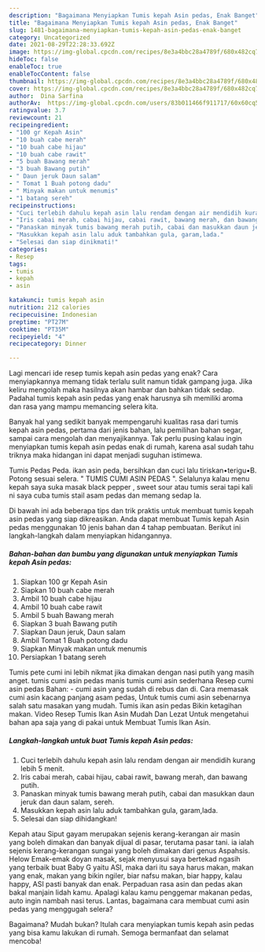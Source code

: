 ```yaml
---
description: "Bagaimana Menyiapkan Tumis kepah Asin pedas, Enak Banget"
title: "Bagaimana Menyiapkan Tumis kepah Asin pedas, Enak Banget"
slug: 1481-bagaimana-menyiapkan-tumis-kepah-asin-pedas-enak-banget
category: Uncategorized
date: 2021-08-29T22:28:33.692Z
image: https://img-global.cpcdn.com/recipes/8e3a4bbc28a4789f/680x482cq70/tumis-kepah-asin-pedas-foto-resep-utama.jpg
hideToc: false
enableToc: true
enableTocContent: false
thumbnail: https://img-global.cpcdn.com/recipes/8e3a4bbc28a4789f/680x482cq70/tumis-kepah-asin-pedas-foto-resep-utama.jpg
cover: https://img-global.cpcdn.com/recipes/8e3a4bbc28a4789f/680x482cq70/tumis-kepah-asin-pedas-foto-resep-utama.jpg
author:  Dina Sarfina
authorAv:  https://img-global.cpcdn.com/users/83b011466f911717/60x60cq50/avatar.jpg
ratingvalue: 3.7
reviewcount: 21
recipeingredient:
- "100 gr Kepah Asin"
- "10 buah cabe merah"
- "10 buah cabe hijau"
- "10 buah cabe rawit"
- "5 buah Bawang merah"
- "3 buah Bawang putih"
- " Daun jeruk Daun salam"
- " Tomat 1 Buah potong dadu"
- " Minyak makan untuk menumis"
- "1 batang sereh"
recipeinstructions:
- "Cuci terlebih dahulu kepah asin lalu rendam dengan air mendidih kurang lebih 5 menit."
- "Iris cabai merah, cabai hijau, cabai rawit, bawang merah, dan bawang putih."
- "Panaskan minyak tumis bawang merah putih, cabai dan masukkan daun jeruk dan daun salam, sereh."
- "Masukkan kepah asin lalu aduk tambahkan gula, garam,lada."
- "Selesai dan siap dinikmati!"
categories:
- Resep
tags:
- tumis
- kepah
- asin

katakunci: tumis kepah asin 
nutrition: 212 calories
recipecuisine: Indonesian
preptime: "PT27M"
cooktime: "PT35M"
recipeyield: "4"
recipecategory: Dinner

---
```



Lagi mencari ide resep tumis kepah asin pedas yang enak? Cara menyiapkannya memang tidak terlalu sulit namun tidak gampang juga. Jika keliru mengolah maka hasilnya akan hambar dan bahkan tidak sedap. Padahal tumis kepah asin pedas yang enak harusnya sih memiliki aroma dan rasa yang mampu memancing selera kita.


Banyak hal yang sedikit banyak mempengaruhi kualitas rasa dari tumis kepah asin pedas, pertama dari jenis bahan, lalu pemilihan bahan segar, sampai cara mengolah dan menyajikannya. Tak perlu pusing kalau ingin menyiapkan tumis kepah asin pedas enak di rumah, karena asal sudah tahu triknya maka hidangan ini dapat menjadi suguhan istimewa.

Tumis Pedas Peda. ikan asin peda, bersihkan dan cuci lalu tiriskan•terigu•B. Potong sesuai selera. &#34; TUMIS CUMI ASIN PEDAS &#34;. Selalunya kalau menu kepah saya suka masak black pepper , sweet sour atau tumis serai tapi kali ni saya cuba tumis stail asam pedas dan memang sedap la.


Di bawah ini ada beberapa tips dan trik praktis untuk membuat tumis kepah asin pedas yang siap dikreasikan. Anda dapat membuat Tumis kepah Asin pedas menggunakan 10 jenis bahan dan 4 tahap pembuatan. Berikut ini langkah-langkah dalam menyiapkan hidangannya.

<!--inarticleads1-->

##### Bahan-bahan dan bumbu yang digunakan untuk menyiapkan Tumis kepah Asin pedas:

1. Siapkan 100 gr Kepah Asin
1. Siapkan 10 buah cabe merah
1. Ambil 10 buah cabe hijau
1. Ambil 10 buah cabe rawit
1. Ambil 5 buah Bawang merah
1. Siapkan 3 buah Bawang putih
1. Siapkan  Daun jeruk, Daun salam
1. Ambil  Tomat 1 Buah potong dadu
1. Siapkan  Minyak makan untuk menumis
1. Persiapkan 1 batang sereh


Tumis pete cumi ini lebih nikmat jika dimakan dengan nasi putih yang masih anget. tumis cumi asin pedas manis tumis cumi asin sederhana Resep cumi asin pedas Bahan: - cumi asin yang sudah di rebus dan di. Cara memasak cumi asin kacang panjang asam pedas, Untuk tumis cumi asin sebenarnya salah satu masakan yang mudah. Tumis ikan asin pedas Bikin ketagihan makan. Video Resep Tumis Ikan Asin Mudah Dan Lezat Untuk mengetahui bahan apa saja yang di pakai untuk Membuat Tumis Ikan Asin. 

<!--inarticleads2-->

##### Langkah-langkah untuk buat Tumis kepah Asin pedas:

1. Cuci terlebih dahulu kepah asin lalu rendam dengan air mendidih kurang lebih 5 menit.
1. Iris cabai merah, cabai hijau, cabai rawit, bawang merah, dan bawang putih.
1. Panaskan minyak tumis bawang merah putih, cabai dan masukkan daun jeruk dan daun salam, sereh.
1. Masukkan kepah asin lalu aduk tambahkan gula, garam,lada.
1. Selesai dan siap dihidangkan!

Kepah atau Siput gayam merupakan sejenis kerang-kerangan air masin yang boleh dimakan dan banyak dijual di pasar, terutama pasar tani. ia ialah sejenis kerang-kerangan sungai yang boleh dimakan dari genus Aspahsis. Helow Emak-emak doyan masak, sejak menyusui saya bertekad ngasih yang terbaik buat Baby G yaitu ASI, maka dari itu saya harus makan, makan yang enak, makan yang bikin ngiler, biar nafsu makan, biar happy, kalau happy, ASI pasti banyak dan enak. Perpaduan rasa asin dan pedas akan bakal manjain lidah kamu. Apalagi kalau kamu penggemar makanan pedas, auto ingin nambah nasi terus. Lantas, bagaimana cara membuat cumi asin pedas yang menggugah selera? 

Bagaimana? Mudah bukan? Itulah cara menyiapkan tumis kepah asin pedas yang bisa kamu lakukan di rumah. Semoga bermanfaat dan selamat mencoba!
